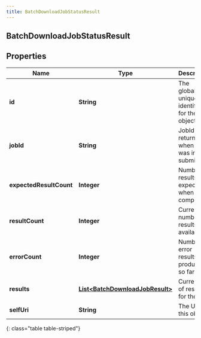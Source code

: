 ```yaml
---
title: BatchDownloadJobStatusResult
---
```


## BatchDownloadJobStatusResult

## Properties

| Name                    | Type                                                                                     | Description                                      | Notes      |
| ----------------------- | ---------------------------------------------------------------------------------------- | ------------------------------------------------ | ---------- |
| **id**                  | <!----><!---->**String**<!---->                                                          | The globally unique identifier for the object.   | [optional] |
| **jobId**               | <!----><!---->**String**<!---->                                                          | JobId returned when job was initially submitted  | [optional] |
| **expectedResultCount** | <!----><!---->**Integer**<!---->                                                         | Number of results expected when job is completed | [optional] |
| **resultCount**         | <!----><!---->**Integer**<!---->                                                         | Current number of results available              | [optional] |
| **errorCount**          | <!----><!---->**Integer**<!---->                                                         | Number of error results produced so far          | [optional] |
| **results**             | <!----><!---->[**List&lt;BatchDownloadJobResult&gt;**](BatchDownloadJobResult.md)<!----> | Current set of results for the job               | [optional] |
| **selfUri**             | <!----><!---->**String**<!---->                                                          | The URI for this object                          | [optional] |

{: class="table table-striped"}
